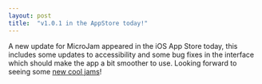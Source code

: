 ```yaml
---
layout: post
title:  "v1.0.1 in the AppStore today!"
---
```


A new update for MicroJam appeared in the iOS App Store today, this includes some updates to accessibility and some bug fixes in the interface which should make the app a bit smoother to use. Looking forward to seeing some [new cool jams](https://www.instagram.com/p/BnicvZ1FhO_/?utm_source=ig_twitter_share&igshid=vsl4evvpwppx)!


